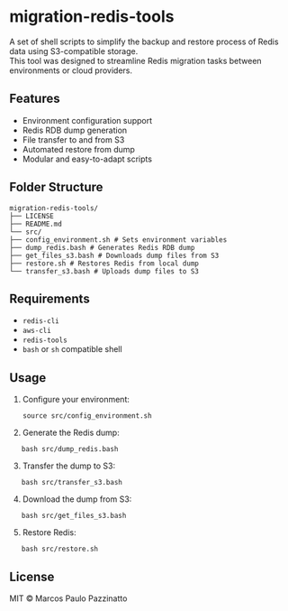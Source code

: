 # migration-redis-tools

A set of shell scripts to simplify the backup and restore process of Redis data using S3-compatible storage.  
This tool was designed to streamline Redis migration tasks between environments or cloud providers.

## Features

- Environment configuration support
- Redis RDB dump generation
- File transfer to and from S3
- Automated restore from dump
- Modular and easy-to-adapt scripts

## Folder Structure

```
migration-redis-tools/
├── LICENSE
├── README.md
└── src/
├── config_environment.sh # Sets environment variables
├── dump_redis.bash # Generates Redis RDB dump
├── get_files_s3.bash # Downloads dump files from S3
├── restore.sh # Restores Redis from local dump
└── transfer_s3.bash # Uploads dump files to S3
```

## Requirements

- `redis-cli`
- `aws-cli`
- `redis-tools`
- `bash` or `sh` compatible shell

## Usage

1. Configure your environment:

   ```
   source src/config_environment.sh
   ```
2. Generate the Redis dump:

```
   bash src/dump_redis.bash

```
3. Transfer the dump to S3:

```
   bash src/transfer_s3.bash
```

4. Download the dump from S3:

```
   bash src/get_files_s3.bash
```

5. Restore Redis:

```
   bash src/restore.sh
```


## License
MIT © Marcos Paulo Pazzinatto
